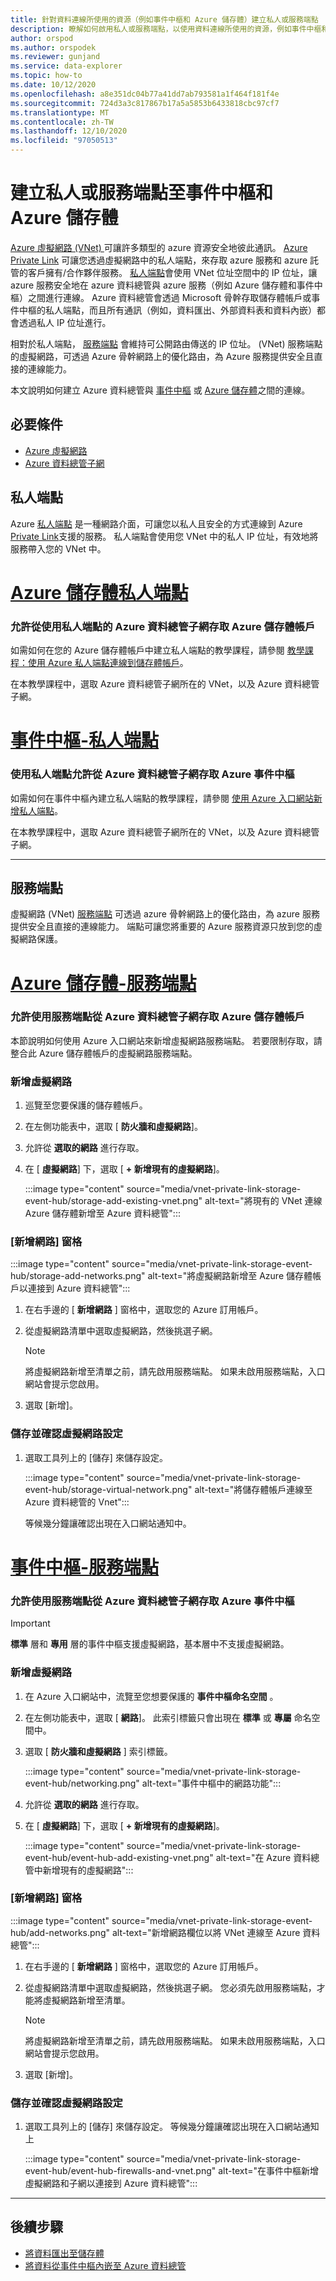 ```yaml
---
title: 針對資料連線所使用的資源（例如事件中樞和 Azure 儲存體）建立私人或服務端點
description: 瞭解如何啟用私人或服務端點，以使用資料連線所使用的資源，例如事件中樞和儲存體
author: orspod
ms.author: orspodek
ms.reviewer: gunjand
ms.service: data-explorer
ms.topic: how-to
ms.date: 10/12/2020
ms.openlocfilehash: a8e351dc04b77a41dd7ab793581a1f464f181f4e
ms.sourcegitcommit: 724d3a3c817867b17a5a5853b6433818cbc97cf7
ms.translationtype: MT
ms.contentlocale: zh-TW
ms.lasthandoff: 12/10/2020
ms.locfileid: "97050513"
---
```

# <a name="create-a-private-or-service-endpoint-to-event-hub-and-azure-storage"></a>建立私人或服務端點至事件中樞和 Azure 儲存體

[Azure 虛擬網路 (VNet) ](/azure/virtual-network/virtual-networks-overview) 可讓許多類型的 azure 資源安全地彼此通訊。 [Azure Private Link](/azure/private-link/) 可讓您透過虛擬網路中的私人端點，來存取 azure 服務和 azure 託管的客戶擁有/合作夥伴服務。 [私人端點](/azure/private-link/private-endpoint-overview)會使用 VNet 位址空間中的 IP 位址，讓 azure 服務安全地在 azure 資料總管與 azure 服務（例如 Azure 儲存體和事件中樞）之間進行連線。 Azure 資料總管會透過 Microsoft 骨幹存取儲存體帳戶或事件中樞的私人端點，而且所有通訊（例如，資料匯出、外部資料表和資料內嵌）都會透過私人 IP 位址進行。 

相對於私人端點， [服務端點](/azure/virtual-network/virtual-network-service-endpoints-overview) 會維持可公開路由傳送的 IP 位址。  (VNet) 服務端點的虛擬網路，可透過 Azure 骨幹網路上的優化路由，為 Azure 服務提供安全且直接的連線能力。 

本文說明如何建立 Azure 資料總管與 [事件中樞](ingest-data-event-hub-overview.md) 或 [Azure 儲存體](/azure/storage/)之間的連線。

## <a name="prerequisites"></a>必要條件

* [Azure 虛擬網路](/azure/virtual-network/virtual-networks-overview)
* [Azure 資料總管子網](vnet-deployment.md)

## <a name="private-endpoint"></a>私人端點

Azure [私人端點](/azure/private-link/private-endpoint-overview) 是一種網路介面，可讓您以私人且安全的方式連線到 Azure [Private Link](/azure/private-link/)支援的服務。 私人端點會使用您 VNet 中的私人 IP 位址，有效地將服務帶入您的 VNet 中。 
 
# <a name="azure-storage---private-endpoint"></a>[Azure 儲存體私人端點](#tab/storage-account)

### <a name="allow-access-to-azure-storage-account-from-azure-data-explorer-subnets-using-a-private-endpoint"></a>允許從使用私人端點的 Azure 資料總管子網存取 Azure 儲存體帳戶

如需如何在您的 Azure 儲存體帳戶中建立私人端點的教學課程，請參閱 [教學課程：使用 Azure 私人端點連線到儲存體帳戶](/azure/private-link/tutorial-private-endpoint-storage-portal)。

在本教學課程中，選取 Azure 資料總管子網所在的 VNet，以及 Azure 資料總管子網。

# <a name="event-hub---private-endpoint"></a>[事件中樞-私人端點](#tab/event-hub)

### <a name="allow-access-to-azure-event-hub-from-azure-data-explorer-subnets-using-a-private-endpoint"></a>使用私人端點允許從 Azure 資料總管子網存取 Azure 事件中樞

如需如何在事件中樞內建立私人端點的教學課程，請參閱 [使用 Azure 入口網站新增私人端點](/azure/event-hubs/private-link-service#add-a-private-endpoint-using-azure-portal)。

在本教學課程中，選取 Azure 資料總管子網所在的 VNet，以及 Azure 資料總管子網。

---

## <a name="service-endpoint"></a>服務端點

虛擬網路 (VNet) [服務端點](/azure/virtual-network/virtual-network-service-endpoints-overview) 可透過 azure 骨幹網路上的優化路由，為 azure 服務提供安全且直接的連線能力。 端點可讓您將重要的 Azure 服務資源只放到您的虛擬網路保護。 

# <a name="azure-storage---service-endpoint"></a>[Azure 儲存體-服務端點](#tab/storage-account)

### <a name="allow-access-to-azure-storage-account-from-azure-data-explorer-subnets-using-a-service-endpoint"></a>允許使用服務端點從 Azure 資料總管子網存取 Azure 儲存體帳戶

本節說明如何使用 Azure 入口網站來新增虛擬網路服務端點。 若要限制存取，請整合此 Azure 儲存體帳戶的虛擬網路服務端點。

### <a name="add-a-virtual-network"></a>新增虛擬網路 

1. 巡覽至您要保護的儲存體帳戶。
1. 在左側功能表中，選取 [ **防火牆和虛擬網路**]。
1. 允許從 **選取的網路** 進行存取。
1. 在 [ **虛擬網路**] 下，選取 [ **+ 新增現有的虛擬網路**]。 

    :::image type="content" source="media/vnet-private-link-storage-event-hub/storage-add-existing-vnet.png" alt-text="將現有的 VNet 連線 Azure 儲存體新增至 Azure 資料總管":::

### <a name="add-networks-pane"></a>[新增網路] 窗格

:::image type="content" source="media/vnet-private-link-storage-event-hub/storage-add-networks.png" alt-text="將虛擬網路新增至 Azure 儲存體帳戶以連接到 Azure 資料總管":::

1. 在右手邊的 [ **新增網路** ] 窗格中，選取您的 Azure 訂用帳戶。

1. 從虛擬網路清單中選取虛擬網路，然後挑選子網。 

    > [!NOTE]
    > 將虛擬網路新增至清單之前，請先啟用服務端點。 如果未啟用服務端點，入口網站會提示您啟用。
    
1. 選取 [新增]。

### <a name="save-and-verify-virtual-network-settings"></a>儲存並確認虛擬網路設定

1. 選取工具列上的 [儲存] 來儲存設定。 

    :::image type="content" source="media/vnet-private-link-storage-event-hub/storage-virtual-network.png" alt-text="將儲存體帳戶連線至 Azure 資料總管的 Vnet":::

    等候幾分鐘讓確認出現在入口網站通知中。

# <a name="event-hub---service-endpoint"></a>[事件中樞-服務端點](#tab/event-hub)

### <a name="allow-access-to-azure-event-hub-from-azure-data-explorer-subnets-using-a-service-endpoint"></a>允許使用服務端點從 Azure 資料總管子網存取 Azure 事件中樞

> [!IMPORTANT]
> **標準** 層和 **專用** 層的事件中樞支援虛擬網路，基本層中不支援虛擬網路。 

### <a name="add-a-virtual-network"></a>新增虛擬網路

1. 在 Azure 入口網站中，流覽至您想要保護的 **事件中樞命名空間** 。
1. 在左側功能表中，選取 [ **網路**]。 此索引標籤只會出現在 **標準** 或 **專屬** 命名空間中。
1. 選取 [ **防火牆和虛擬網路** ] 索引標籤。 

    :::image type="content" source="media/vnet-private-link-storage-event-hub/networking.png" alt-text="事件中樞中的網路功能":::

1. 允許從 **選取的網路** 進行存取。
1. 在 [ **虛擬網路**] 下，選取 [ **+ 新增現有的虛擬網路**]。 

    :::image type="content" source="media/vnet-private-link-storage-event-hub/event-hub-add-existing-vnet.png" alt-text="在 Azure 資料總管中新增現有的虛擬網路":::

### <a name="add-networks-pane"></a>[新增網路] 窗格

:::image type="content" source="media/vnet-private-link-storage-event-hub/add-networks.png" alt-text="新增網路欄位以將 VNet 連線至 Azure 資料總管":::  

1. 在右手邊的 [ **新增網路** ] 窗格中，選取您的 Azure 訂用帳戶。

1. 從虛擬網路清單中選取虛擬網路，然後挑選子網。 您必須先啟用服務端點，才能將虛擬網路新增至清單。 
    > [!NOTE]
    > 將虛擬網路新增至清單之前，請先啟用服務端點。 如果未啟用服務端點，入口網站會提示您啟用。
1. 選取 [新增]。

### <a name="save-and-verify-virtual-network-settings"></a>儲存並確認虛擬網路設定

1. 選取工具列上的 [儲存] 來儲存設定。 等候幾分鐘讓確認出現在入口網站通知上
    
    :::image type="content" source="media/vnet-private-link-storage-event-hub/event-hub-firewalls-and-vnet.png" alt-text="在事件中樞新增虛擬網路和子網以連接到 Azure 資料總管"::: 

---

## <a name="next-steps"></a>後續步驟

* [將資料匯出至儲存體](kusto/management/data-export/export-data-to-storage.md)
* [將資料從事件中樞內嵌至 Azure 資料總管](ingest-data-event-hub.md)
